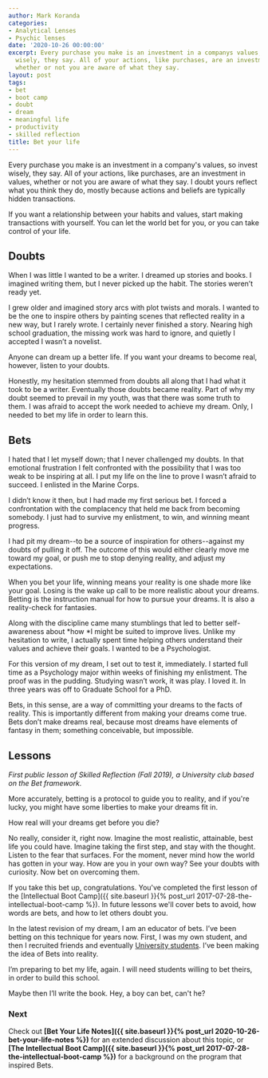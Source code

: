 ```yaml
---
author: Mark Koranda
categories:
- Analytical Lenses
- Psychic lenses
date: '2020-10-26 00:00:00'
excerpt: Every purchase you make is an investment in a companys values, so invest
  wisely, they say. All of your actions, like purchases, are an investment in values,
  whether or not you are aware of what they say.
layout: post
tags:
- bet
- boot camp
- doubt
- dream
- meaningful life
- productivity
- skilled reflection
title: Bet your life
---
```





Every purchase you make is an investment in a company's values, so invest wisely, they say. All of your actions, like purchases, are an investment in values, whether or not you are aware of what they say. I doubt yours reflect what you think they do, mostly because actions and beliefs are typically hidden transactions.

If you want a relationship between your habits and values, start making transactions with yourself. You can let the world bet for you, or you can take control of your life. 

## Doubts

When I was little I wanted to be a writer. I dreamed up stories and books. I imagined writing them, but I never picked up the habit. The stories weren’t ready yet. 

I grew older and imagined story arcs with plot twists and morals. I wanted to be the one to inspire others by painting scenes that reflected reality in a new way, but I rarely wrote. I certainly never finished a story. Nearing high school graduation, the missing work was hard to ignore, and quietly I accepted I wasn’t a novelist. 

Anyone can dream up a better life. If you want your dreams to become real, however, listen to your doubts. 

Honestly, my hesitation stemmed from doubts all along that I had what it took to be a writer. Eventually those doubts became reality. Part of why my doubt seemed to prevail in my youth, was that there was some truth to them. I was afraid to accept the work needed to achieve my dream. Only, I needed to bet my life in order to learn this. 

## Bets 

I hated that I let myself down; that I never challenged my doubts. In that emotional frustration I felt confronted with the possibility that I was too weak to be inspiring at all. I put my life on the line to prove I wasn’t afraid to succeed. I enlisted in the Marine Corps. 

I didn’t know it then, but I had made my first serious bet. I forced a confrontation with the complacency that held me back from becoming somebody. I just had to survive my enlistment, to win, and winning meant progress. 

I had pit my dream--to be a source of inspiration for others--against my doubts of pulling it off. The outcome of this would either clearly move me toward my goal, or push me to stop denying reality, and adjust my expectations. 

When you bet your life, winning means your reality is one shade more like your goal. Losing is the wake up call to be more realistic about your dreams. Betting is the instruction manual for how to pursue your dreams. It is also a reality-check for fantasies. 

Along with the discipline came many stumblings that led to better self-awareness about *how *I might be suited to improve lives. Unlike my hesitation to write, I actually spent time helping others understand their values and achieve their goals. I wanted to be a Psychologist. 

For this version of my dream, I set out to test it, immediately. I started full time as a Psychology major within weeks of finishing my enlistment. The proof was in the pudding. Studying wasn’t work, it was play. I loved it. In three years was off to Graduate School for a PhD. 

Bets, in this sense, are a way of committing your dreams to the facts of reality. This is importantly different from making your dreams come true. Bets don’t make dreams real, because most dreams have elements of fantasy in them; something conceivable, but impossible. 

## Lessons

*First public lesson of Skilled Reflection (Fall 2019), a University club based on the Bet framework.*

More accurately, betting is a protocol to guide you to reality, and if you're lucky, you might have some liberties to make your dreams fit in. 

How real will your dreams get before you die? 

No really, consider it, right now. Imagine the most realistic, attainable, best life you could have. Imagine taking the first step, and stay with the thought. Listen to the fear that surfaces. For the moment, never mind how the world has gotten in your way. How are you in your own way? See your doubts with curiosity. Now bet on overcoming them. 

If you take this bet up, congratulations. You've completed the first lesson of the [Intellectual Boot Camp]({{ site.baseurl }}{% post_url 2017-07-28-the-intellectual-boot-camp %}). In future lessons we'll cover bets to avoid, how words are bets, and how to let others doubt you. 

In the latest revision of my dream, I am an educator of bets. I’ve been betting on this technique for years now. First, I was my own student, and then I recruited friends and eventually [University students](http://skilledreflection.org/club). I’ve been making the idea of Bets into reality. 

I’m preparing to bet my life, again. I will need students willing to bet theirs, in order to build this school. 

Maybe then I’ll write the book. Hey, a boy can bet, can't he? 

### Next

Check out **[Bet Your Life Notes]({{ site.baseurl }}{% post_url 2020-10-26-bet-your-life-notes %})** for an extended discussion about this topic, or **[The Intellectual Boot Camp]({{ site.baseurl }}{% post_url 2017-07-28-the-intellectual-boot-camp %})** for a background on the program that inspired Bets.